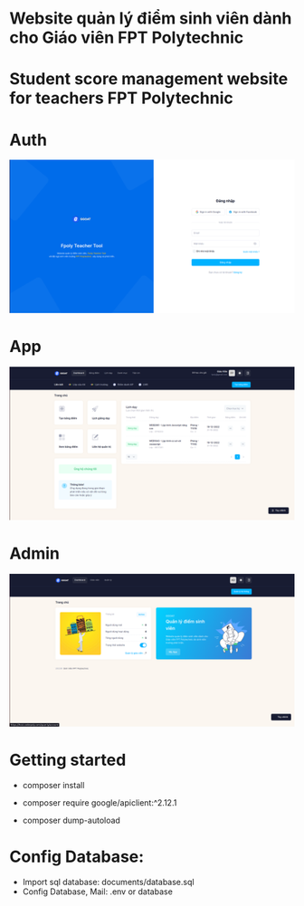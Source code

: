 # Website quản lý điểm sinh viên dành cho Giáo viên FPT Polytechnic

# Student score management website for teachers FPT Polytechnic

# Auth

![alt](./documents/preview/auth.png)

# App

![alt](./documents/preview/app.png)

# Admin

![alt](./documents/preview/admin.png)

# Getting started

- composer install

- composer require google/apiclient:^2.12.1

- composer dump-autoload

# Config Database:

- Import sql database: documents/database.sql
- Config Database, Mail: .env or database
